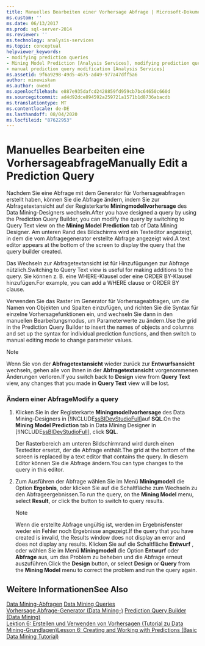 ```yaml
---
title: Manuelles Bearbeiten einer Vorhersage Abfrage | Microsoft-Dokumentation
ms.custom: ''
ms.date: 06/13/2017
ms.prod: sql-server-2014
ms.reviewer: ''
ms.technology: analysis-services
ms.topic: conceptual
helpviewer_keywords:
- modifying prediction queries
- Mining Model Prediction [Analysis Services], modifying prediction queries
- manual prediction query modification [Analysis Services]
ms.assetid: 9f6a9298-49d5-4675-ad49-977a47dff5a6
author: minewiskan
ms.author: owend
ms.openlocfilehash: e887e935dafcd2428859fd959cb7bc64650c660d
ms.sourcegitcommit: ad4d92dce894592a259721a1571b1d8736abacdb
ms.translationtype: MT
ms.contentlocale: de-DE
ms.lasthandoff: 08/04/2020
ms.locfileid: "87622953"
---
```

# <a name="manually-edit-a-prediction-query"></a><span data-ttu-id="40512-102">Manuelles Bearbeiten eine Vorhersageabfrage</span><span class="sxs-lookup"><span data-stu-id="40512-102">Manually Edit a Prediction Query</span></span>
  <span data-ttu-id="40512-103">Nachdem Sie eine Abfrage mit dem Generator für Vorhersageabfragen erstellt haben, können Sie die Abfrage ändern, indem Sie zur Abfragetextansicht auf der Registerkarte **Miningmodellvorhersage** des Data Mining-Designers wechseln.</span><span class="sxs-lookup"><span data-stu-id="40512-103">After you have designed a query by using the Prediction Query Builder, you can modify the query by switching to Query Text view on the **Mining Model Prediction** tab of Data Mining Designer.</span></span> <span data-ttu-id="40512-104">Am unteren Rand des Bildschirms wird ein Texteditor angezeigt, in dem die vom Abfragegenerator erstellte Abfrage angezeigt wird.</span><span class="sxs-lookup"><span data-stu-id="40512-104">A text editor appears at the bottom of the screen to display the query that the query builder created.</span></span>  
  
 <span data-ttu-id="40512-105">Das Wechseln zur Abfragetextansicht ist für Hinzufügungen zur Abfrage nützlich.</span><span class="sxs-lookup"><span data-stu-id="40512-105">Switching to Query Text view is useful for making additions to the query.</span></span> <span data-ttu-id="40512-106">Sie können z. B. eine WHERE-Klausel oder eine ORDER BY-Klausel hinzufügen.</span><span class="sxs-lookup"><span data-stu-id="40512-106">For example, you can add a WHERE clause or ORDER BY clause.</span></span>  
  
 <span data-ttu-id="40512-107">Verwenden Sie das Raster im Generator für Vorhersageabfragen, um die Namen von Objekten und Spalten einzufügen, und richten Sie die Syntax für einzelne Vorhersagefunktionen ein, und wechseln Sie dann in den manuellen Bearbeitungsmodus, um Parameterwerte zu ändern.</span><span class="sxs-lookup"><span data-stu-id="40512-107">Use the grid in the Prediction Query Builder to insert the names of objects and columns and set up the syntax for individual prediction functions, and then switch to manual editing mode to change parameter values.</span></span>  
  
> [!NOTE]  
>  <span data-ttu-id="40512-108">Wenn Sie von der **Abfragetextansicht** wieder zurück zur **Entwurfsansicht** wechseln, gehen alle von Ihnen in der **Abfragetextansicht** vorgenommenen Änderungen verloren.</span><span class="sxs-lookup"><span data-stu-id="40512-108">If you switch back to **Design** view from **Query Text** view, any changes that you made in **Query Text** view will be lost.</span></span>  
  
### <a name="modify-a-query"></a><span data-ttu-id="40512-109">Ändern einer Abfrage</span><span class="sxs-lookup"><span data-stu-id="40512-109">Modify a query</span></span>  
  
1.  <span data-ttu-id="40512-110">Klicken Sie in der Registerkarte **Miningmodellvorhersage** des Data Mining-Designers in [!INCLUDE[ssBIDevStudioFull](../../includes/ssbidevstudiofull-md.md)]auf **SQL**.</span><span class="sxs-lookup"><span data-stu-id="40512-110">On the **Mining Model Prediction** tab in Data Mining Designer in [!INCLUDE[ssBIDevStudioFull](../../includes/ssbidevstudiofull-md.md)], click **SQL**.</span></span>  
  
     <span data-ttu-id="40512-111">Der Rasterbereich am unteren Bildschirmrand wird durch einen Texteditor ersetzt, der die Abfrage enthält.</span><span class="sxs-lookup"><span data-stu-id="40512-111">The grid at the bottom of the screen is replaced by a text editor that contains the query.</span></span> <span data-ttu-id="40512-112">In diesem Editor können Sie die Abfrage ändern.</span><span class="sxs-lookup"><span data-stu-id="40512-112">You can type changes to the query in this editor.</span></span>  
  
2.  <span data-ttu-id="40512-113">Zum Ausführen der Abfrage wählen Sie im Menü **Miningmodell** die Option **Ergebnis**, oder klicken Sie auf die Schaltfläche zum Wechseln zu den Abfrageergebnissen.</span><span class="sxs-lookup"><span data-stu-id="40512-113">To run the query, on the **Mining Model** menu, select **Result**, or click the button to switch to query results.</span></span>  
  
    > [!NOTE]  
    >  <span data-ttu-id="40512-114">Wenn die erstellte Abfrage ungültig ist, werden im Ergebnisfenster weder ein Fehler noch Ergebnisse angezeigt.</span><span class="sxs-lookup"><span data-stu-id="40512-114">If the query that you have created is invalid, the Results window does not display an error and does not display any results.</span></span> <span data-ttu-id="40512-115">Klicken Sie auf die Schaltfläche **Entwurf** , oder wählen Sie im Menü **Miningmodell** die Option **Entwurf** oder **Abfrage** aus, um das Problem zu beheben und die Abfrage erneut auszuführen.</span><span class="sxs-lookup"><span data-stu-id="40512-115">Click the **Design** button, or select **Design** or **Query** from the **Mining Model** menu to correct the problem and run the query again.</span></span>  
  
## <a name="see-also"></a><span data-ttu-id="40512-116">Weitere Informationen</span><span class="sxs-lookup"><span data-stu-id="40512-116">See Also</span></span>  
 <span data-ttu-id="40512-117">[Data Mining-Abfragen](data-mining-queries.md) </span><span class="sxs-lookup"><span data-stu-id="40512-117">[Data Mining Queries](data-mining-queries.md) </span></span>  
 <span data-ttu-id="40512-118">[Vorhersage Abfrage-Generator &#40;Data Mining-&#41;](../prediction-query-builder-data-mining.md) </span><span class="sxs-lookup"><span data-stu-id="40512-118">[Prediction Query Builder &#40;Data Mining&#41;](../prediction-query-builder-data-mining.md) </span></span>  
 [<span data-ttu-id="40512-119">Lektion 6: Erstellen und Verwenden von Vorhersagen &#40;Tutorial zu Data Mining-Grundlagen&#41;</span><span class="sxs-lookup"><span data-stu-id="40512-119">Lesson 6: Creating and Working with Predictions &#40;Basic Data Mining Tutorial&#41;</span></span>](../../tutorials/lesson-6-creating-and-working-with-predictions-basic-data-mining-tutorial.md)  
  
  
